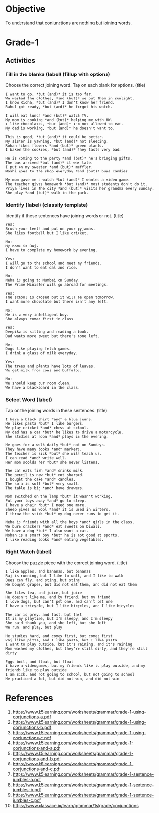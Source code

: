 # Objective

To understand that conjunctions are nothing but joining words.

# Grade-1

## Activities

### Fill in the blanks (label) (fillup with options)

Choose the correct joining word. Tap on each blank for options. (title)

```
I want to go, *but (and)* it is too far.
We washed the clothes, *and (but)* we put them in sunlight.
I know Richa, *but (and)* I don't know her friend.
Rahul got ready, *but (and)* he forgot his watch.
```

```
I will eat lunch *and (but)* watch TV.
My mom is cooking *and (but)* helping me with HW.
I like chocolates, *but (and)* I'm not allowed to eat.
My dad is working, *but (and)* he doesn't want to.
```

```
This is good, *but (and)* it could be better.
My sister is yawning, *but (and)* not sleeping.
Rohan likes flowers *and (but)* green plants.
I baked the cookies, *but (and)* they taste very bad.
```

```
He is coming to the party *and (but)* he's bringing gifts.
The bus arrived *but (and)* it was late.
I put on my sweater *and (but)* muffler.
Maahi goes to the shop everyday *and (but)* buys candies.
```

```
My mom gave me a watch *but (and)* I wanted a video game.
The teacher gives homework *but (and)* most students don't do it.
Priya lives in the city *and (but)* visits her grandma every Sunday.
She play *and (but)* walk in the park.
```

### Identify (label) (classify template)

Identify if these sentences have joining words or not. (title)

```
Yes:
Brush your teeth and put on your pyjamas.
She likes football but I like cricket.

No:
My name is Raj.
I have to complete my homework by evening.
```

```
Yes:
I will go to the school and meet my friends.
I don't want to eat dal and rice.

No:
Neha is going to Mumbai on Sunday.
The Prime Minister will go abroad for meetings.
```

```
Yes:
The school is closed but it will be open tomorrow.
I want more chocolate but there isn't any left.

No:
He is a very intelligent boy.
She always comes first in class.
```

```
Yes:
Deepika is sitting and reading a book.
Dad wants more sweet but there's none left.

No:
Dogs like playing fetch games.
I drink a glass of milk everyday.
```

```
Yes:
The trees and plants have lots of leaves.
We get milk from cows and buffalos.

No:
We should keep our room clean.
We have a blackboard in the class.
```

### Select Word (label)

Tap on the joining words in these sentences. (title)

```
I have a black shirt *and* a blue jeans.
He likes pasta *but* I like burgers.
We play cricket *and* chess at school.
My dad has a car *but* he likes to drive a motorcycle.
She studies at noon *and* plays in the evening.
```

```
He goes for a walk daily *but* not on Sundays.
They have many books *and* markers.
The teacher is sick *but* she will teach us.
I can read *and* write well.
Her mom scolds her *but* she never listens.
```

```
The cat eats fish *and* drinks milk.
The pencil is new *but* not sharped.
I bought the cake *and* candles.
The sofa is soft *but* very small.
The table is big *and* have drawers.
```

```
Mom switched on the lamp *but* it wasn't working.
Put your toys away *and* go to sleep.
I have a chair *but* I need one more.
Sheep gives us wool *and* it is used in winters.
I throw the stick *but* my dog never runs to get it.
```

```
Neha is friends with all the boys *and* girls in the class.
We burn crackers *and* eat sweets on Diwali.
We have a dog *but* I also want a cat.
Mohan is a smart boy *but* he is not good at sports.
I like reading books *and* eating vegetables.
```

### Right Match (label)

Choose the puzzle piece with the correct joining word. (title)

```
I like apples, and bananas, but bananas
Raj is running, but I like to walk, and I like to walk
Bees can fly, and sting, but sting
He bought grapes, but did not eat them, and did not eat them
```

```
She likes tea, and juice, but juice
He doesn't like me, and by friend, but my friend
I love dogs, but can't pet one, and can't pet one
I have a tricycle, but I like bicycles, and I like bicycles
```

```
The car is grey, and fast, but fast
It is my playtime, but I'm sleepy, and I'm sleepy
She said thank you, and she left, but she left
We run, and play, but play
```

```
He studies hard, and comes first, but comes first
Raj likes pizza, and I like pasta, but I like pasta
I want to play outside, but it's raining, and it's raining
Mom washed my clothes, but they're still dirty, and they're still dirty
```

```
Eggs boil, and float, but float
I have a videogames, but my friends like to play outside, and my friends like to play outside
I am sick, and not going to school, but not going to school
He practiced a lot, but did not win, and did not win
```

# References

1. https://www.k5learning.com/worksheets/grammar/grade-1-using-conjunctions-a.pdf
2. https://www.k5learning.com/worksheets/grammar/grade-1-using-conjunctions-b.pdf
3. https://www.k5learning.com/worksheets/grammar/grade-1-using-conjunctions-c.pdf
4. https://www.k5learning.com/worksheets/grammar/grade-1-conjunctions-and-a.pdf
5. https://www.k5learning.com/worksheets/grammar/grade-1-conjunctions-and-b.pdf
6. https://www.k5learning.com/worksheets/grammar/grade-1-conjunctions-and-c.pdf
7. https://www.k5learning.com/worksheets/grammar/grade-1-sentence-jumbles-a.pdf
8. https://www.k5learning.com/worksheets/grammar/grade-1-sentence-jumbles-b.pdf
9. https://www.k5learning.com/worksheets/grammar/grade-1-sentence-jumbles-c.pdf
10. https://www.classace.io/learn/grammar/1stgrade/conjunctions
